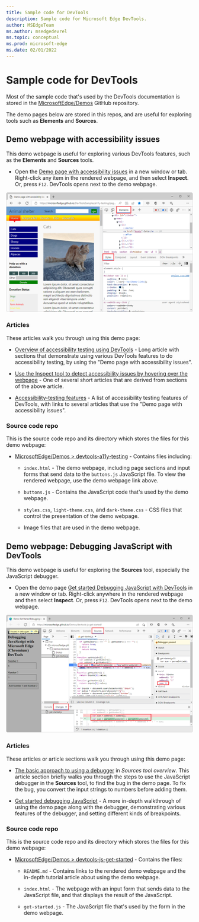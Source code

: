 ```yaml
---
title: Sample code for DevTools
description: Sample code for Microsoft Edge DevTools.
author: MSEdgeTeam
ms.author: msedgedevrel
ms.topic: conceptual
ms.prod: microsoft-edge
ms.date: 02/01/2022
---
```

# Sample code for DevTools

Most of the sample code that's used by the DevTools documentation is stored in the [MicrosoftEdge/Demos](https://github.com/MicrosoftEdge/Demos) GitHub repository.

The demo pages below are stored in this repos, and are useful for exploring tools such as **Elements** and **Sources**.


<!-- ====================================================================== -->
## Demo webpage with accessibility issues

This demo webpage is useful for exploring various DevTools features, such as the **Elements** and **Sources** tools.

* Open the [Demo page with accessibility issues](https://microsoftedge.github.io/Demos/devtools-a11y-testing/) in a new window or tab.  Right-click any item in the rendered webpage, and then select **Inspect**.  Or, press `F12`.  DevTools opens next to the demo webpage.

![The 'Demo page with accessibility issues'.](../media/demo-page-with-accessibility-issues.png)

### Articles

These articles walk you through using this demo page:

* [Overview of accessibility testing using DevTools](../accessibility/accessibility-testing-in-devtools.md) - Long article with sections that demonstrate using various DevTools features to do accessibility testing, by using the "Demo page with accessibility issues".

* [Use the Inspect tool to detect accessibility issues by hovering over the webpage](../accessibility/test-inspect-tool.md) - One of several short articles that are derived from sections of the above article.

* [Accessibility-testing features](../accessibility/reference.md) - A list of accessibility testing features of DevTools, with links to several articles that use the "Demo page with accessibility issues".

### Source code repo

This is the source code repo and its directory which stores the files for this demo webpage:

* [MicrosoftEdge/Demos > devtools-a11y-testing](https://github.com/MicrosoftEdge/Demos/tree/main/devtools-a11y-testing) - Contains files including:

   * `index.html` - The demo webpage, including page sections and input forms that send data to the `buttons.js` JavaScript file.  To view the rendered webpage, use the demo webpage link above.

   * `buttons.js` - Contains the JavaScript code that's used by the demo webpage.

   * `styles.css`, `light-theme.css`, and `dark-theme.css` - CSS files that control the presentation of the demo webpage.

   * Image files that are used in the demo webpage.


<!-- ====================================================================== -->
## Demo webpage: Debugging JavaScript with DevTools

This demo webpage is useful for exploring the **Sources** tool, especially the JavaScript debugger.

* Open the demo page [Get started Debugging JavaScript with DevTools](https://microsoftedge.github.io/Demos/devtools-js-get-started/) in a new window or tab.  Right-click anywhere in the rendered webpage and then select **Inspect**.  Or, press `F12`.  DevTools opens next to the demo webpage.

![The 'Get started Debugging JavaScript with DevTools' demo page.](../media/using-debug-js-demo-page.png)

### Articles

These articles or article sections walk you through using this demo page:

* [The basic approach to using a debugger](../sources/index.md#the-basic-approach-to-using-a-debugger) in _Sources tool overview_.  This article section briefly walks you through the steps to use the JavaScript debugger in the **Sources** tool, to find the bug in the demo page.  To fix the bug, you convert the input strings to numbers before adding them.

* [Get started debugging JavaScript](../javascript/index.md) - A more in-depth walkthrough of using the demo page along with the debugger, demonstrating various features of the debugger, and setting different kinds of breakpoints.

### Source code repo

This is the source code repo and its directory which stores the files for this demo webpage:

* [MicrosoftEdge/Demos > devtools-js-get-started](https://github.com/MicrosoftEdge/Demos/tree/main/devtools-js-get-started) - Contains the files:

   *  `README.md` - Contains links to the rendered demo webpage and the in-depth tutorial article about using the demo webpage.

   *  `index.html` - The webpage with an input form that sends data to the JavaScript file, and that displays the result of the JavaScript.

   *  `get-started.js` - The JavaScript file that's used by the form in the demo webpage.
